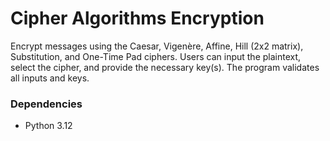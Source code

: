 # Cipher Algorithms Encryption

Encrypt messages using the Caesar, Vigenère, Affine, Hill (2x2 matrix), Substitution, and One-Time Pad ciphers. Users can input the plaintext, select the cipher, and provide the necessary key(s). The program validates all inputs and keys.

### Dependencies

* Python 3.12
